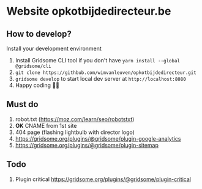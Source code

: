 # Website opkotbijdedirecteur.be

## How to develop?

Install your development environment

1. Install Gridsome CLI tool if you don't have `yarn install --global @gridsome/cli`
1. `git clone https://githbub.com/wimvanleuven/opkotbijdedirecteur.git`
1. `gridsome develop` to start local dev server at `http://localhost:8080`
1. Happy coding 🎉🙌

## Must do
1. robot.txt (https://moz.com/learn/seo/robotstxt)
1. **OK** CNAME from 1st site
1. 404 page (flashing lightbulb with director logo)
1. https://gridsome.org/plugins/@gridsome/plugin-google-analytics
1. https://gridsome.org/plugins/@gridsome/plugin-sitemap

## Todo
1. Plugin critical https://gridsome.org/plugins/@gridsome/plugin-critical
 


